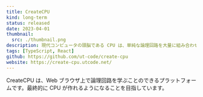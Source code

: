 ```yaml
---
title: CreateCPU
kind: long-term
status: released
date: 2023-04-01
thumbnail:
  src: ./thumbnail.png
description: 現代コンピュータの頭脳である CPU は、単純な論理回路を大量に組み合わせた巨大なシステムです。CreateCPU を使うと、最も単純な回路素子をつなぎ合わせて自分だけの CPU を作り上げることができます。
tags: [TypeScript, React]
github: https://github.com/ut-code/create-cpu
website: https://create-cpu.utcode.net/
---
```


CreateCPU は、Web ブラウザ上で論理回路を学ぶことのできるプラットフォームです。最終的に CPU が作れるようになることを目指しています。
